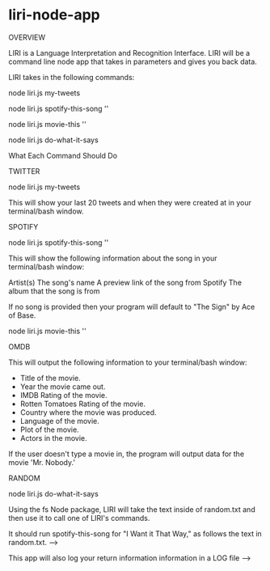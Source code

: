 # liri-node-app
OVERVIEW

LIRI is a Language Interpretation and Recognition Interface. LIRI will be a command line node app that takes in parameters and gives you back data.

LIRI takes in the following commands:

node liri.js my-tweets

node liri.js spotify-this-song '<song name here>'

node liri.js movie-this '<movie name here>'

node liri.js do-what-it-says


What Each Command Should Do

TWITTER

node liri.js my-tweets

This will show your last 20 tweets and when they were created at in your terminal/bash window.


SPOTIFY

node liri.js spotify-this-song '<song name here>'

This will show the following information about the song in your terminal/bash window:

Artist(s)
The song's name
A preview link of the song from Spotify
The album that the song is from

If no song is provided then your program will default to "The Sign" by Ace of Base.

node liri.js movie-this '<movie name here>'



OMDB

This will output the following information to your terminal/bash window:

   * Title of the movie.
   * Year the movie came out.
   * IMDB Rating of the movie.
   * Rotten Tomatoes Rating of the movie.
   * Country where the movie was produced.
   * Language of the movie.
   * Plot of the movie.
   * Actors in the movie.

If the user doesn't type a movie in, the program will output data for the movie 'Mr. Nobody.'


RANDOM

node liri.js do-what-it-says

Using the fs Node package, LIRI will take the text inside of random.txt and then use it to call one of LIRI's commands.

It should run spotify-this-song for "I Want it That Way," as follows the text in random.txt. -->


This app will also log your return information information in a LOG file -->

